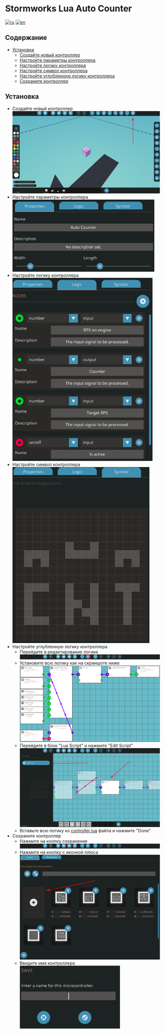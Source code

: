 <!-- Controller name -->
<h1>Stormworks Lua Auto Counter</h1>

<!-- Translates -->
[![ru](https://img.shields.io/badge/lang-ru-blue.svg)](./README_ru.md)
[![en](https://img.shields.io/badge/lang-en-red.svg)](./README.md)

<!-- Table of contents -->
<h2>Содержание</h2>
<ul>

<!-- Installation -->
<li>
    <a href="#installation">Установка</a>
    <ul>
        <li>
            <a href="#new-microcontroller">Создайте новый контроллер</a>
        </li>
        <li>
            <a href="#setup-properties">Настройте параметры контроллера</a>
        </li>
        <li>
            <a href="#setup-logic">Настройте логику контроллера</a>
        </li>
        <li>
            <a href="#setup-symbol">Настройте символ контроллера</a>
        </li>
        <li>
            <a href="#setup-logic-properly">Настройте углубленную логику контроллера</a>
        </li>
        <li>
            <a href="#save-controller">Сохраните контроллер</a>
        </li>
    </ul>
</li>
</ul>
<!-- Installation -->
<h2><a id="installation">Установка</a></h2>
<ul>

<!-- Create new microcontroller -->
<li>
    <a id="new-microcontroller">Создайте новый контроллер</a>
    <br>
    <img src="ReadmeImgs/create_microcontroller.png">
</li>

<!-- Setup props -->
<li>
    <a id="setup-properties">Настройте параметры контроллера</a>
    <br>
    <img src="ReadmeImgs/setup-props.png">
</li>

<!-- Setup logic -->
<li>
    <a id="setup-logic">Настройте логику контроллера</a>
    <br>
    <img src="ReadmeImgs/setup-logic.png">
</li>

<!-- Setup symbol -->
<li>
    <a id="setup-symbol">Настройте символ контроллера</a>
    <br>
    <img src="ReadmeImgs/setup-symbol.png">
</li>

<!-- Setup logic properly -->
<li>
    <a id="setup-logic-properly">Настройте углубленную логику контроллера</a>
    <ul>
        <li>
            Перейдите в редактирование логики
            <br>
            <img src="ReadmeImgs/setup-logic-properly.png">
        </li>
        <li>
            Установите всю логику как на скриншоте ниже
            <br>
            <img src="ReadmeImgs/logicProperly/all-logic.png">
        </li>
        <li>
            Перейдите в блок "Lua Script" и нажмите "Edit Script"
            <br>
            <img src="ReadmeImgs/logicProperly/edit-script.png">
        </li>
        <li>
            Вставьте всю логику из <a href="./controller.lua">controller.lua</a> файла и нажмите "Done"
        </li>
    </ul>
</li>

<!-- Save controller -->
<li>
    <a id="save-controller">Сохраните контроллер</a>
    <ul>
        <li>
            Нажмите на кнопку сохранения
            <br>
            <img src="ReadmeImgs/goto-save-btn.png">
        </li>
        <li>
            Нажмите на кнопку с иконкой плюса
            <br>
            <img src="ReadmeImgs/plus-btn.png">
        </li>
        <li>
            Введите имя контроллера
            <br>
            <img src="ReadmeImgs/controller-name.png">
        </li>
    </ul>
</li>

</ul>